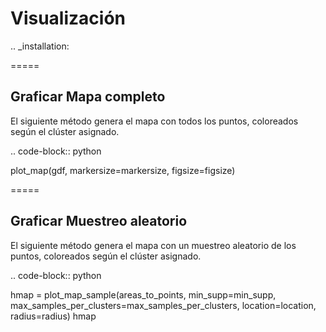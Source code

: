 Visualización
===============

.. _installation:

=====

Graficar Mapa completo
-----------------------

El siguiente método genera el mapa con todos los puntos, coloreados según el clúster asignado.

.. code-block:: python

   plot_map(gdf, markersize=markersize, figsize=figsize)

=====

Graficar Muestreo aleatorio
----------------------------

El siguiente método genera el mapa con un muestreo aleatorio de los puntos, coloreados según el clúster asignado.

.. code-block:: python

   hmap = plot_map_sample(areas_to_points, min_supp=min_supp, max_samples_per_clusters=max_samples_per_clusters, location=location, radius=radius)
   hmap

